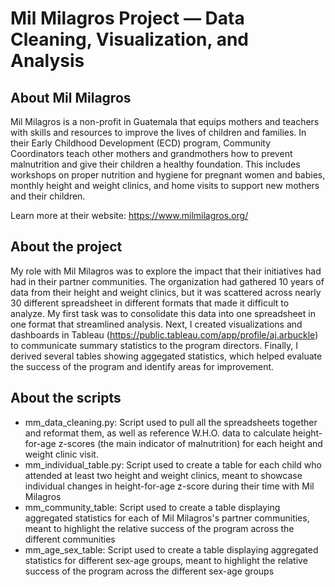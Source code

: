 # Mil Milagros Project — Data Cleaning, Visualization, and Analysis

## About Mil Milagros 
Mil Milagros is a non-profit in Guatemala that equips mothers and teachers with skills and resources to improve the lives of children and families. In their Early Childhood Development (ECD) program, Community Coordinators teach other mothers and grandmothers how to prevent malnutrition and give their children a healthy foundation. This includes workshops on proper nutrition and hygiene for pregnant women and babies, monthly height and weight clinics, and home visits to support new mothers and their children. 

Learn more at their website: https://www.milmilagros.org/

## About the project
My role with Mil Milagros was to explore the impact that their initiatives had had in their partner communities. The organization had gathered 10 years of data from their height and weight clinics, but it was scattered across nearly 30 different spreadsheet in different formats that made it difficult to analyze. My first task was to consolidate this data into one spreadsheet in one format that streamlined analysis. Next, I created visualizations and dashboards in Tableau (https://public.tableau.com/app/profile/aj.arbuckle) to communicate summary statistics to the program directors. Finally, I derived several tables showing aggegated statistics, which helped evaluate the success of the program and identify areas for improvement. 

## About the scripts
* mm_data_cleaning.py: Script used to pull all the spreadsheets together and reformat them, as well as reference W.H.O. data to calculate height-for-age z-scores (the main indicator of malnutrition) for each height and weight clinic visit.
* mm_individual_table.py: Script used to create a table for each child who attended at least two height and weight clinics, meant to showcase individual changes in height-for-age z-score during their time with Mil Milagros
* mm_community_table: Script used to create a table displaying aggregated statistics for each of Mil Milagros's partner communities, meant to highlight the relative success of the program across the different communities
* mm_age_sex_table: Script used to create a table displaying aggregated statistics for different sex-age groups, meant to highlight the relative success of the program across the different sex-age groups
  


